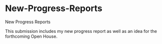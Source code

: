 # New-Progress-Reports
New Progress Reports

This submission includes my new progress report as well as an idea for the forthcoming Open House.
